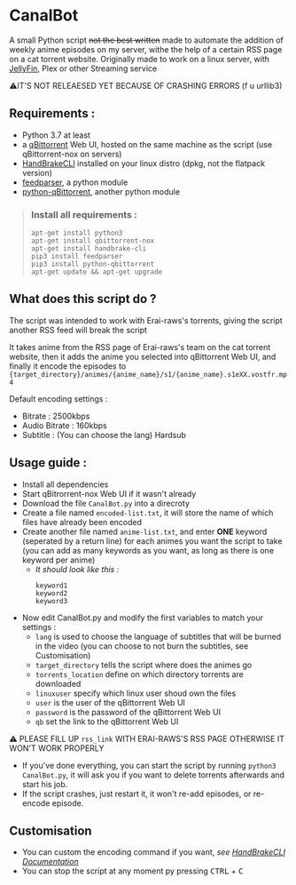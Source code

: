 # CanalBot
A small Python script ~~not the best written~~ made to automate the addition of weekly anime episodes on my server, withe the help of a certain RSS page on a cat torrent website.
Originally made to work on a linux server, with [JellyFin](https://github.com/jellyfin/jellyfin), Plex or other Streaming service

⚠IT'S NOT RELEAESED YET BECAUSE OF CRASHING ERRORS (f u urllib3)

## Requirements :
- Python 3.7 at least 
- a [qBittorrent](https://github.com/qbittorrent/qBittorrent) Web UI, hosted on the same machine as the script (use qBittorrent-nox on servers)
- [HandBrakeCLI](https://github.com/HandBrake/HandBrake) installed on your linux distro (dpkg, not the flatpack version)
- [feedparser](https://github.com/kurtmckee/feedparser), a python module
- [python-qBittorrent](https://github.com/v1k45/python-qBittorrent), another python module
> ### Install all requirements :
> ```
> apt-get install python3
> apt-get install qbittorrent-nox
> apt-get install handbrake-cli
> pip3 install feedparser
> pip3 install python-qbittorrent
> apt-get update && apt-get upgrade
> ```

## What does this script do ?

The script was intended to work with Erai-raws's torrents, giving the script another RSS feed will break the script

It takes anime from the RSS page of Erai-raws's team on the cat torrent website, then it adds the anime you selected into qBittorrent Web UI, and finally it encode the episodes to `{target_directory}/animes/{anime_name}/s1/{anime_name}.s1eXX.vostfr.mp4`

Default encoding settings : 
- Bitrate : 2500kbps
- Audio Bitrate : 160kbps
- Subtitle : (You can choose the lang) Hardsub

## Usage guide :
- Install all dependencies
- Start qBitrorrent-nox Web UI if it wasn't already
- Download the file `CanalBot.py` into a direcroty
- Create a file named `encoded-list.txt`, it will store the name of which files have already been encoded
- Create another file named `anime-list.txt`, and enter **ONE** keyword (seperated by a return line) for each animes you want the script to take (you can add as many keywords as you want, as long as there is one keyword per anime)
  * *It should look like this :*
    ```
    keyword1
    keyword2
    keyword3
    ```
- Now edit CanalBot.py and modify the first variables to match your settings :
  * `lang` is used to choose the language of subtitles that will be burned in the video (you can choose to not burn the subtitles, see Customisation)
  * `target_directory` tells the script where does the animes go
  * `torrents_location` define on which directory torrents are downloaded
  * `linuxuser` specify which linux user shoud own the files
  * `user` is the user of the qBittorrent Web UI
  * `password` is the password of the qBittorrent Web UI
  * `qb` set the link to the qBittorrent Web UI
 
⚠ PLEASE FILL UP `rss_link` WITH ERAI-RAWS'S RSS PAGE OTHERWISE IT WON'T WORK PROPERLY

- If you've done everything, you can start the script by running `python3 CanalBot.py`, it will ask you if you want to delete torrents afterwards and start his job.
- If the script crashes, just restart it, it won't re-add episodes, or re-encode episode.

## Customisation
- You can custom the encoding command if you want, *see [HandBrakeCLI Documentation](https://handbrake.fr/docs/en/latest/cli/cli-options.html)*
- You can stop the script at any moment py pressing <kbd>CTRL</kbd> + <kbd>C</kbd>
